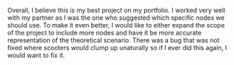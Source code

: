 ﻿
Overall, I believe this is my best project on my portfolio. I worked very well with my partner as I was the one who suggested which specific nodes we should use. To make it even better, I would like to either expand the scope of the project to include more nodes and have it be more accurate representation of the theoretical scenario. There was a bug that was not fixed where scooters would clump up unaturally so if I ever did this again, I would want to fix it.


